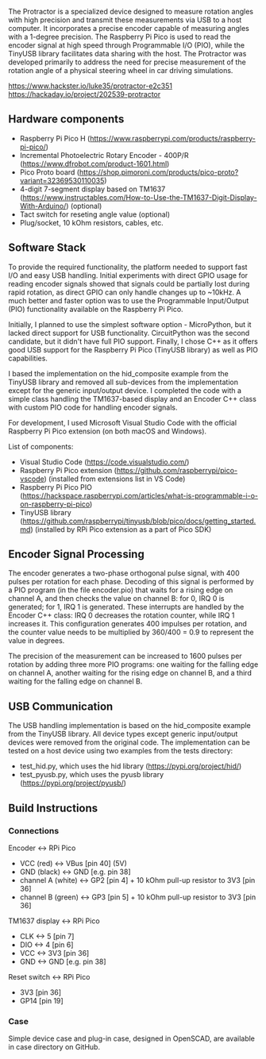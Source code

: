 The Protractor is a specialized device designed to measure rotation angles with high precision and transmit these measurements via USB to a host computer. It incorporates a precise encoder capable of measuring angles with a 1-degree precision. The Raspberry Pi Pico is used to read the encoder signal at high speed through Programmable I/O (PIO), while the TinyUSB library facilitates data sharing with the host. The Protractor was developed primarily to address the need for precise measurement of the rotation angle of a physical steering wheel in car driving simulations.

https://www.hackster.io/luke35/protractor-e2c351
https://hackaday.io/project/202539-protractor

## Hardware components

* Raspberry Pi Pico H (https://www.raspberrypi.com/products/raspberry-pi-pico/)
* Incremental Photoelectric Rotary Encoder - 400P/R (https://www.dfrobot.com/product-1601.html)
* Pico Proto board (https://shop.pimoroni.com/products/pico-proto?variant=32369530110035)
* 4-digit 7-segment display based on TM1637 (https://www.instructables.com/How-to-Use-the-TM1637-Digit-Display-With-Arduino/) (optional)
* Tact switch for reseting angle value (optional)
* Plug/socket, 10 kOhm resistors, cables, etc.

## Software Stack

To provide the required functionality, the platform needed to support fast I/O and easy USB handling. Initial experiments with direct GPIO usage for reading encoder signals showed that signals could be partially lost during rapid rotation, as direct GPIO can only handle changes up to ~10kHz. A much better and faster option was to use the Programmable Input/Output (PIO) functionality available on the Raspberry Pi Pico.

Initially, I planned to use the simplest software option - MicroPython, but it lacked direct support for USB functionality. CircuitPython was the second candidate, but it didn't have full PIO support. Finally, I chose C++ as it offers good USB support for the Raspberry Pi Pico (TinyUSB library) as well as PIO capabilities.

I based the implementation on the hid_composite example from the TinyUSB library and removed all sub-devices from the implementation except for the generic input/output device. I completed the code with a simple class handling the TM1637-based display and an Encoder C++ class with custom PIO code for handling encoder signals.

For development, I used Microsoft Visual Studio Code with the official Raspberry Pi Pico extension (on both macOS and Windows).

List of components:
* Visual Studio Code (https://code.visualstudio.com/)
* Raspberry Pi Pico extension (https://github.com/raspberrypi/pico-vscode) (installed from extensions list in VS Code)
* Raspberry Pi Pico PIO (https://hackspace.raspberrypi.com/articles/what-is-programmable-i-o-on-raspberry-pi-pico)
* TinyUSB library (https://github.com/raspberrypi/tinyusb/blob/pico/docs/getting_started.md) (installed by RPi Pico extension as a part of Pico SDK)

## Encoder Signal Processing

The encoder generates a two-phase orthogonal pulse signal, with 400 pulses per rotation for each phase. Decoding of this signal is performed by a PIO program (in the file encoder.pio) that waits for a rising edge on channel A, and then checks the value on channel B: for 0, IRQ 0 is generated; for 1, IRQ 1 is generated. These interrupts are handled by the Encoder C++ class: IRQ 0 decreases the rotation counter, while IRQ 1 increases it. This configuration generates 400 impulses per rotation, and the counter value needs to be multiplied by 360/400 = 0.9 to represent the value in degrees.

The precision of the measurement can be increased to 1600 pulses per rotation by adding three more PIO programs: one waiting for the falling edge on channel A, another waiting for the rising edge on channel B, and a third waiting for the falling edge on channel B.

## USB Communication

The USB handling implementation is based on the hid_composite example from the TinyUSB library. All device types except generic input/output devices were removed from the original code. The implementation can be tested on a host device using two examples from the tests directory:
* test_hid.py, which uses the hid library (https://pypi.org/project/hid/)
* test_pyusb.py, which uses the pyusb library (https://pypi.org/project/pyusb/)

## Build Instructions

### Connections

Encoder <-> RPi Pico
* VCC (red) <-> VBus [pin 40] (5V)
* GND (black) <-> GND [e.g. pin 38]
* channel A (white) <-> GP2 [pin 4] + 10 kOhm pull-up resistor to 3V3 [pin 36]
* channel B (green) <-> GP3 [pin 5] + 10 kOhm pull-up resistor to 3V3 [pin 36]

TM1637 display <-> RPi Pico
* CLK <-> 5 [pin 7]
* DIO <-> 4 [pin 6]
* VCC <-> 3V3 [pin 36]
* GND <-> GND [e.g. pin 38]

Reset switch <-> RPi Pico
* 3V3 [pin 36]
* GP14 [pin 19]

### Case

Simple device case and plug-in case, designed in OpenSCAD, are available in case directory on GitHub.